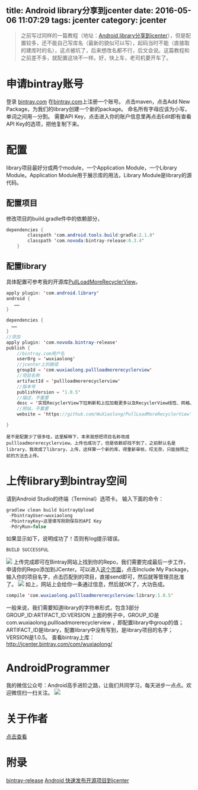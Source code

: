 title: Android library分享到jcenter
date: 2016-05-06 11:07:29
tags: jcenter
category: jcenter
---
> 之前写过同样的一篇教程（地址：[Android library分享到jcenter](http://wuxiaolong.me/2015/11/12/jcenter/)），但是配置较多，还不能自己写库名（最新的貌似可以写），起码当时不能（直接取的建库时的名），这点被坑了，后来想改名都不行，后文会说。这篇教程和之前差不多，就配置这块不一样。好，快上车，老司机要开车了。

# 申请bintray账号
登录 [bintray.com](https://bintray.com/)
在[bintray.com](https://bintray.com/)上注册一个账号。
点击maven，点击Add New Package，为我们的library创建一个新的package。
命名所有字母应该为小写，单词之间用－分割。
需要API Key，点击进入你的账户信息里再点击Edit即有查看API Key的选项，把他复制下来。

# 配置
library项目最好分成两个module，一个Application Module，一个Library Module。Application Module用于展示库的用法，Library Module是library的源代码。
<!--more-->
## 配置项目
修改项目的build.gradle件中的依赖部分，
```java
dependencies {
        classpath 'com.android.tools.build:gradle:2.1.0'
        classpath 'com.novoda:bintray-release:0.3.4'
    }
```

## 配置library
具体配置可参考我的开源库[PullLoadMoreRecyclerView](https://github.com/WuXiaolong/PullLoadMoreRecyclerView/blob/master/library/build.gradle)。
```java
apply plugin: 'com.android.library'
android {
   ……
}

dependencies {
  ……
}
//添加
apply plugin: 'com.novoda.bintray-release'
publish {
    //bintray.com用户名
    userOrg = 'wuxiaolong'
    //jcenter上的路径
    groupId = 'com.wuxiaolong.pullloadmorerecyclerview'
    //项目名称
    artifactId = 'pullloadmorerecyclerview'
    //版本号
    publishVersion = '1.0.5'
    //描述，不重要
    desc = '实现RecyclerView下拉刷新和上拉加载更多以及RecyclerView线性、网格、瀑布流效果演示'
    //网站，不重要
    website = 'https://github.com/WuXiaolong/PullLoadMoreRecyclerView'

}
```
`是不是配置少了很多哇，这里解释下，本来我想把项目名称改成pullloadmorerecyclerview，上传也成功了，但是依赖却找不到了，之前默认名是library，我改成了library，上传，这样算一个新的库，得重新审核，哎无奈，只能按照之前的方法去上传。`

# 上传library到bintray空间
请到Android Studio的终端（Terminal）选项卡。
输入下面的命令：

```js
gradlew clean build bintrayUpload 
 -PbintrayUser=wuxiaolong 
 -PbintrayKey=这里填写刚刚保存的API Key
 -PdryRun=false
```
如果显示如下，说明成功了！否则有log提示错误。
```js
BUILD SUCCESSFUL
```
![](http://7q5c2h.com1.z0.glb.clouddn.com/includeMyPackage.png)
上传完成即可在Bintray网站上找到你的Repo，我们需要完成最后一步工作，申请你的Repo添加到JCenter。可以进入[这个页面](https://bintray.com/bintray/jcenter)，点击Include My Package，输入你的项目名字，点击匹配到的项目，直接send即可，然后就等管理员批准了。
![](http://7q5c2h.com1.z0.glb.clouddn.com/jcenterApproved.png)
如上，网站上会给你一条通过信息，然后就OK了，大功告成。

```java
compile 'com.wuxiaolong.pullloadmorerecyclerview:library:1.0.5'
```
一般来说，我们需要知道library的字符串形式，包含3部分
GROUP_ID:ARTIFACT_ID:VERSION
上面的例子中，GROUP_ID是com.wuxiaolong.pullloadmorerecyclerview ，即配置library中group的值；ARTIFACT_ID是library，配置library中没有写到，是library项目的名字；VERSION是1.0.5。
查看bintray上库：
http://jcenter.bintray.com/com/wuxiaolong/

# AndroidProgrammer
我的微信公众号：Android高手进阶之路，让我们共同学习，每天进步一点点。欢迎微信扫一扫关注。
![](http://7q5c2h.com1.z0.glb.clouddn.com/qrcode_AndroidProgrammer.jpg)

# 关于作者
[点击查看](http://wuxiaolong.me/about/)

# 附录
[bintray-release](https://github.com/novoda/bintray-release)
[Android 快速发布开源项目到jcenter](http://blog.csdn.net/lmj623565791/article/details/51148825)
